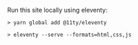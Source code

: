 Run this site locally using eleventy:

`> yarn global add @11ty/eleventy`

`> eleventy --serve --formats=html,css,js`
